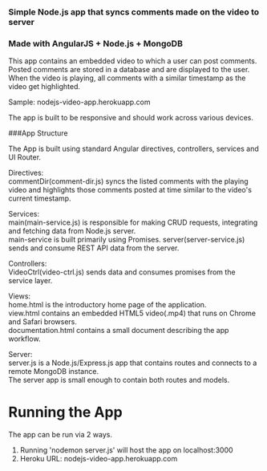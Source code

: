 ### Simple Node.js app that syncs comments made on the video to server

### Made with AngularJS + Node.js + MongoDB

This app contains an embedded video to which a user can post comments.  
Posted comments are stored in a database and are displayed to the user.  
When the video is playing, all comments with a similar timestamp as the video get highlighted.

Sample: nodejs-video-app.herokuapp.com

The app is built to be responsive and should work across various devices.

###App Structure

The App is built using standard Angular directives, controllers, services and UI Router.

Directives:    
commentDir(comment-dir.js) syncs the listed comments with the playing video and highlights those comments posted at time similar to the video's current timestamp.  

Services:  
 main(main-service.js) is responsible for making CRUD requests, integrating and fetching data from Node.js server.   
 main-service is built primarily using Promises.
 server(server-service.js) sends and consume REST API data from the server.  

Controllers:  
 VideoCtrl(video-ctrl.js) sends data and consumes promises from the service layer.
 
Views:  
 home.html is the introductory home page of the application.  
 view.html contains an embedded HTML5 video(.mp4) that runs on Chrome and Safari   browsers.  
 documentation.html contains a small document describing the app workflow.
 
Server:  
server.js is a Node.js/Express.js app that contains routes and connects to a remote MongoDB instance.  
The server app is small enough to contain both routes and models.


Running the App
========

The app can be run via 2 ways.

1. Running 'nodemon server.js' will host the app on localhost:3000
2. Heroku URL: nodejs-video-app.herokuapp.com
